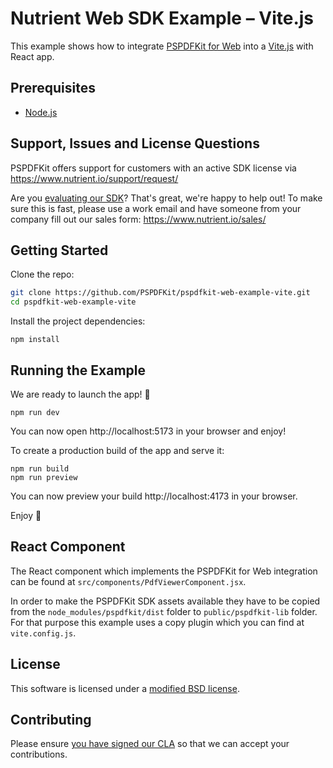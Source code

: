 # Nutrient Web SDK Example – Vite.js

This example shows how to integrate [PSPDFKit for Web](https://www.nutrient.io/web/) into a [Vite.js](https://vitejs.dev/) with React app.

## Prerequisites

- [Node.js](http://nodejs.org/)

## Support, Issues and License Questions

PSPDFKit offers support for customers with an active SDK license via https://www.nutrient.io/support/request/

Are you [evaluating our SDK](https://www.nutrient.io/try/)? That's great, we're happy to help out! To make sure this is fast, please use a work email and have someone from your company fill out our sales form: https://www.nutrient.io/sales/

## Getting Started

Clone the repo:

```bash
git clone https://github.com/PSPDFKit/pspdfkit-web-example-vite.git
cd pspdfkit-web-example-vite
```

Install the project dependencies:

```shell script
npm install
```

## Running the Example

We are ready to launch the app! 🎉

```shell script
npm run dev
```

You can now open http://localhost:5173 in your browser and enjoy!

To create a production build of the app and serve it:

```shell script
npm run build
npm run preview
```

You can now preview your build http://localhost:4173 in your browser.

Enjoy 🍕

## React Component

The React component which implements the PSPDFKit for Web integration can be found at `src/components/PdfViewerComponent.jsx`.

In order to make the PSPDFKit SDK assets available they have to be copied from the `node_modules/pspdfkit/dist` folder to `public/pspdfkit-lib` folder. For that purpose this example uses a copy plugin which you can find at `vite.config.js`.

## License

This software is licensed under a [modified BSD license](LICENSE).

## Contributing

Please ensure
[you have signed our CLA](https://www.nutrient.io/guides/web/current/miscellaneous/contributing/) so that we can accept your contributions.
